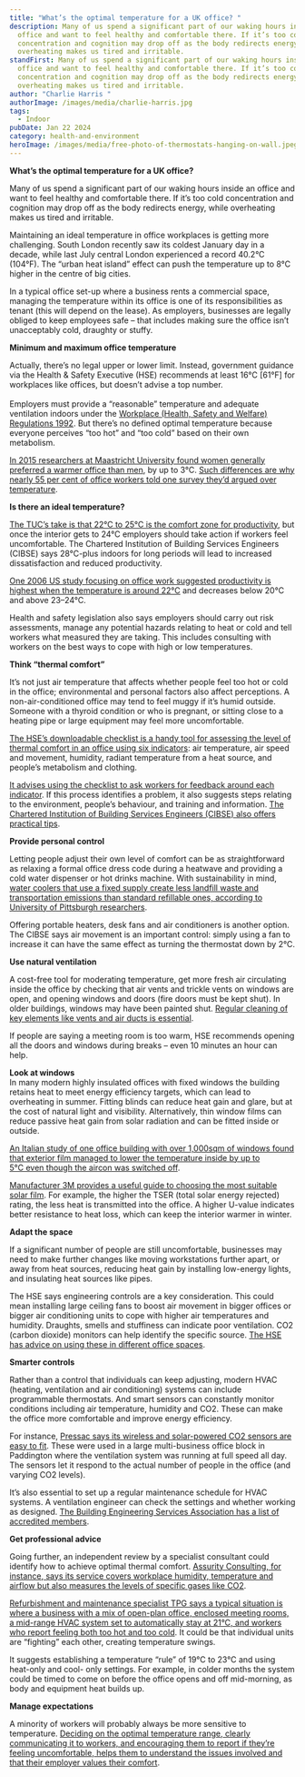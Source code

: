 ```yaml
---
title: "What’s the optimal temperature for a UK office? "
description: Many of us spend a significant part of our waking hours inside an
  office and want to feel healthy and comfortable there. If it’s too cold
  concentration and cognition may drop off as the body redirects energy, while
  overheating makes us tired and irritable.
standFirst: Many of us spend a significant part of our waking hours inside an
  office and want to feel healthy and comfortable there. If it’s too cold
  concentration and cognition may drop off as the body redirects energy, while
  overheating makes us tired and irritable.
author: "Charlie Harris "
authorImage: /images/media/charlie-harris.jpg
tags:
  - Indoor
pubDate: Jan 22 2024
category: health-and-environment
heroImage: /images/media/free-photo-of-thermostats-hanging-on-wall.jpeg
---
```

**What’s the optimal temperature for a UK office?** 

Many of us spend a significant part of our waking hours inside an office and want to feel healthy and comfortable there. If it’s too cold concentration and cognition may drop off as the body redirects energy, while overheating makes us tired and irritable. 

Maintaining an ideal temperature in office workplaces is getting more challenging. South London recently saw its coldest January day in a decade, while last July central London experienced a record 40.2°C (104°F). The “urban heat island” effect can push the temperature up to 8°C higher in the centre of big cities.  

In a typical office set-up where a business rents a commercial space, managing the temperature within its office is one of its responsibilities as tenant (this will depend on the lease). As employers, businesses are legally obliged to keep employees safe – that includes making sure the office isn’t unacceptably cold, draughty or stuffy. 

**Minimum and maximum office temperature**

Actually, there’s no legal upper or lower limit. Instead, government guidance via the Health & Safety Executive (HSE) recommends at least 16°C \[61°F] for workplaces like offices, but doesn’t advise a top number. \
\
Employers must provide a “reasonable” temperature and adequate ventilation indoors under the [Workplace (Health, Safety and Welfare) Regulations 1992](https://www.hse.gov.uk/temperature/employer/index.htm?utm_source=hse.gov.uk&utm_medium=referral&utm_campaign=%20temp-winter&utm_term=temp&utm_content=home-page-popula). But there’s no defined optimal temperature because everyone perceives “too hot” and “too cold” based on their own metabolism.

[In 2015 researchers at Maastricht University found women generally preferred a warmer office than men](https://www.researchgate.net/publication/280698071_Energy_consumption_in_buildings_and_female_thermal_demand), by up to 3°C. [Such differences are why nearly 55 per cent of office workers told one survey they’d argued over temperature](https://www.fmj.co.uk/the-temperature-debate/).

**Is there an ideal temperature?** 

[The TUC’s take is that 22°C to 25°C is the comfort zone for productivity](https://www.tuc.org.uk/sites/default/files/Temperature.pdf), but once the interior gets to 24°C employers should take action if workers feel uncomfortable. The Chartered Institution of Building Services Engineers (CIBSE) says 28°C-plus indoors for long periods will lead to increased dissatisfaction and reduced productivity.

[One 2006 US study focusing on office work suggested productivity is highest when the temperature is around 22°C](https://indoor.lbl.gov/publications/effect-temperature-task-performance) and decreases below 20°C and above 23–24°C.

Health and safety legislation also says employers should carry out risk assessments, manage any potential hazards relating to heat or cold and tell workers what measured they are taking. This includes consulting with workers on the best ways to cope with high or low temperatures.

**Think “thermal comfort”**

It’s not just air temperature that affects whether people feel too hot or cold in the office; environmental and personal factors also affect perceptions. A non-air-conditioned office may tend to feel muggy if it’s humid outside. Someone with a thyroid condition or who is pregnant, or sitting close to a heating pipe or large equipment may feel more uncomfortable.

[The HSE’s downloadable checklist is a handy tool for assessing the level of thermal comfort in an office using six indicators](https://www.hse.gov.uk/temperature/thermal/index.htm#six_factors): air temperature, air speed and movement, humidity, radiant temperature from a heat source, and people’s metabolism and clothing.

[It advises using the checklist to ask workers for feedback around each indicator](https://www.hse.gov.uk/temperature/employer/managing.htm). If this process identifies a problem, it also suggests steps relating to the environment, people’s behaviour, and training and information. [The Chartered Institution of Building Services Engineers (CIBSE) also offers practical tips](https://www.cibse.org/knowledge-research/knowledge-portal/ctt8-cibse-top-tips-8-temperature-in-indoor-workplaces-thermal-comfort).

**Provide personal control**

Letting people adjust their own level of comfort can be as straightforward as relaxing a formal office dress code during a heatwave and providing a cold water dispenser or hot drinks machine. With sustainability in mind, [water coolers that use a fixed supply create less landfill waste and transportation emissions than standard refillable ones, according to University of Pittsburgh researchers](https://www.sustainable.pitt.edu/office-water-coolers).

Offering portable heaters, desk fans and air conditioners is another option. The CIBSE says air movement is an important control: simply using a fan to increase it can have the same effect as turning the thermostat down by 2°C.

**Use natural ventilation** 

A cost-free tool for moderating temperature, get more fresh air circulating inside the office by checking that air vents and trickle vents on windows are open, and opening windows and doors (fire doors must be kept shut). In older buildings, windows may have been painted shut. [Regular cleaning of key elements like vents and air ducts is essential](https://cleannetwork.co.uk/services/air-ducts-and-vents/). 

If people are saying a meeting room is too warm, HSE recommends opening all the doors and windows during breaks – even 10 minutes an hour can help. 

**Look at windows**\
In many modern highly insulated offices with fixed windows the building retains heat to meet energy efficiency targets, which can lead to overheating in summer. Fitting blinds can reduce heat gain and glare, but at the cost of natural light and visibility. Alternatively, thin window films can reduce passive heat gain from solar radiation and can be fitted inside or outside. 

[An Italian study of one office building with over 1,000sqm of windows found that exterior film managed to lower the temperature inside by up to 5°C even though the aircon was switched off](https://www.cibsejournal.com/technical/film-studies-retrofitting-window-film/).

[Manufacturer 3M provides a useful guide to choosing the most suitable solar film](https://whatwindowfilm.co.uk/how-window-films-work/). For example, the higher the TSER (total solar energy rejected) rating, the less heat is transmitted into the office. A higher U-value indicates better resistance to heat loss, which can keep the interior warmer in winter.

**Adapt the space**

If a significant number of people are still uncomfortable, businesses may need to make further changes like moving workstations further apart, or away from heat sources, reducing heat gain by installing low-energy lights, and insulating heat sources like pipes. 

The HSE says engineering controls are a key consideration. This could mean installing large ceiling fans to boost air movement in bigger offices or bigger air conditioning units to cope with higher air temperatures and humidity. Draughts, smells and stuffiness can indicate poor ventilation. CO2 (carbon dioxide) monitors can help identify the specific source. [The HSE has advice on using these in different office spaces](https://www.hse.gov.uk/ventilation/using-co2-monitors.htm#understanding).

**Smarter controls**

Rather than a control that individuals can keep adjusting, modern HVAC (heating, ventilation and air conditioning) systems can include programmable thermostats. And smart sensors can constantly monitor conditions including air temperature, humidity and CO2. These can make the office more comfortable and improve energy efficiency. 

For instance, [Pressac says its wireless and solar-powered CO2 sensors are easy to fit](https://www.pressac.com/case-studies/cavendish-engineers-co2-sensors/). These were used in a large multi-business office block in Paddington where the ventilation system was running at full speed all day. The sensors let it respond to the actual number of people in the office (and varying CO2 levels).

It’s also essential to set up a regular maintenance schedule for HVAC systems. A ventilation engineer can check the settings and whether working as designed. [The Building Engineering Services Association has a list of accredited members](https://www.thebesa.com/the-besa-book).

**Get professional advice**

Going further, an independent review by a specialist consultant could identify how to achieve optimal thermal comfort. [Assurity Consulting, for instance, says its service covers workplace humidity, temperature and airflow but also measures the levels of specific gases like CO2](https://www.assurityconsulting.co.uk/knowledge/guides/what-should-the-temperature-be-in-the-workplace).

[Refurbishment and maintenance specialist TPG says a typical situation is where a business with a mix of open-plan office, enclosed meeting rooms, a mid-range HVAC system set to automatically stay at 21°C, and workers who report feeling both too hot and too cold](https://www.tpgbuildingfm.co.uk/blog/office-temperature-autumn-winter/). It could be that individual units are “fighting” each other, creating temperature swings.

It suggests establishing a temperature “rule” of 19°C to 23°C and using heat-only and cool- only settings. For example, in colder months the system could be timed to come on before the office opens and off mid-morning, as body and equipment heat builds up.

**Manage expectations** 

A minority of workers will probably always be more sensitive to temperature. [Deciding on the optimal temperature range, clearly communicating it to workers, and encouraging them to report if they’re feeling uncomfortable, helps them to understand the issues involved and that their employer values their comfort](https://www.cibse.org/knowledge-research/knowledge-portal/ctt8-cibse-top-tips-8-temperature-in-indoor-workplaces-thermal-comfort).[](https://www.cibse.org/knowledge-research/knowledge-portal/ctt8-cibse-top-tips-8-temperature-in-indoor-workplaces-thermal-comfort)